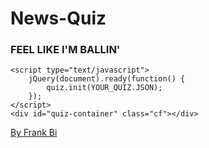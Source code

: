News-Quiz
=========

### FEEL LIKE I'M BALLIN'

	<script type="text/javascript">
		jQuery(document).ready(function() {
			quiz.init(YOUR_QUIZ.JSON);
		});
	</script>
	<div id="quiz-container" class="cf"></div>

[By Frank Bi](http://twitter.com/frankiebi)
